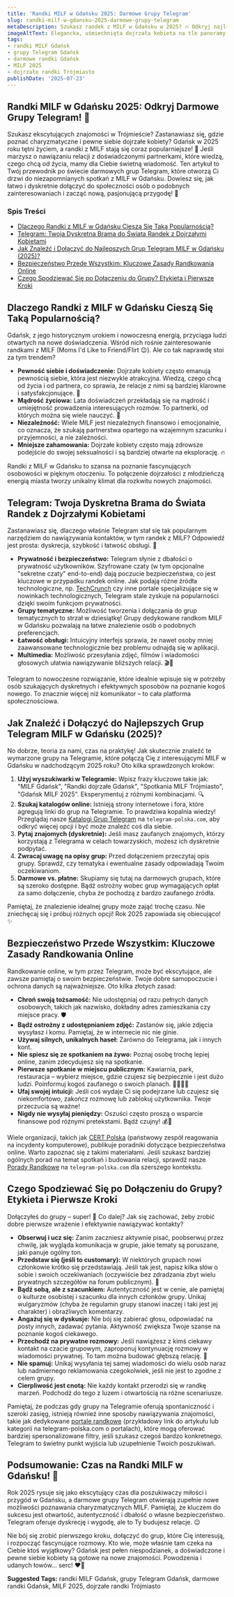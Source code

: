 ```yaml
---
title: 'Randki MILF w Gdańsku 2025: Darmowe Grupy Telegram'
slug: randki-milf-w-gdansku-2025-darmowe-grupy-telegram
metaDescription: Szukasz randek z MILF w Gdańsku w 2025? 🔥 Odkryj najlepsze darmowe grupy Telegram i zacznij flirtować! Dołącz teraz i poznaj dojrzałe kobiety. 😉
imageAltText: Elegancka, uśmiechnięta dojrzała kobieta na tle panoramy Gdańska, symbolizująca randki MILF przez Telegram.
tags:
- randki MILF Gdańsk
- grupy Telegram Gdańsk
- darmowe randki Gdańsk
- MILF 2025
- dojrzałe randki Trójmiasto
publishDate: '2025-07-23'
---
```


## Randki MILF w Gdańsku 2025: Odkryj Darmowe Grupy Telegram! 💖

Szukasz ekscytujących znajomości w Trójmieście? Zastanawiasz się, gdzie poznać charyzmatyczne i pewne siebie dojrzałe kobiety? Gdańsk w 2025 roku tętni życiem, a randki z MILF stają się coraz popularniejsze! 🥂 Jeśli marzysz o nawiązaniu relacji z doświadczonymi partnerkami, które wiedzą, czego chcą od życia, mamy dla Ciebie świetną wiadomość. Ten artykuł to Twój przewodnik po świecie darmowych grup Telegram, które otworzą Ci drzwi do niezapomnianych spotkań z MILF w Gdańsku. Dowiesz się, jak łatwo i dyskretnie dołączyć do społeczności osób o podobnych zainteresowaniach i zacząć nową, pasjonującą przygodę! 🤩

### Spis Treści
- [Dlaczego Randki z MILF w Gdańsku Cieszą Się Taką Popularnością?](#dlaczego-randki-z-milf-w-gdansku-ciesza-sie-taka-popularnoscia)
- [Telegram: Twoja Dyskretna Brama do Świata Randek z Dojrzałymi Kobietami](#telegram-twoja-dyskretna-brama-do-swiata-randek-z-dojrzalymi-kobietami)
- [Jak Znaleźć i Dołączyć do Najlepszych Grup Telegram MILF w Gdańsku (2025)?](#jak-znalezc-i-dolaczyc-do-najlepszych-grup-telegram-milf-w-gdansku-2025)
- [Bezpieczeństwo Przede Wszystkim: Kluczowe Zasady Randkowania Online](#bezpieczenstwo-przede-wszystkim-kluczowe-zasady-randkowania-online)
- [Czego Spodziewać Się po Dołączeniu do Grupy? Etykieta i Pierwsze Kroki](#czego-spodziewac-sie-po-dolaczeniu-do-grupy-etykieta-i-pierwsze-kroki)

## Dlaczego Randki z MILF w Gdańsku Cieszą Się Taką Popularnością?

Gdańsk, z jego historycznym urokiem i nowoczesną energią, przyciąga ludzi otwartych na nowe doświadczenia. Wśród nich rośnie zainteresowanie randkami z MILF (Moms I'd Like to Friend/Flirt 😉). Ale co tak naprawdę stoi za tym trendem?

*   **Pewność siebie i doświadczenie:** Dojrzałe kobiety często emanują pewnością siebie, która jest niezwykle atrakcyjna. Wiedzą, czego chcą od życia i od partnera, co sprawia, że relacje z nimi są bardziej klarowne i satysfakcjonujące. 💃
*   **Mądrość życiowa:** Lata doświadczeń przekładają się na mądrość i umiejętność prowadzenia interesujących rozmów. To partnerki, od których można się wiele nauczyć. 🧐
*   **Niezależność:** Wiele MILF jest niezależnych finansowo i emocjonalnie, co oznacza, że szukają partnerstwa opartego na wzajemnym szacunku i przyjemności, a nie zależności.
*   **Mniejsze zahamowania:** Dojrzałe kobiety często mają zdrowsze podejście do swojej seksualności i są bardziej otwarte na eksplorację. 🔥

Randki z MILF w Gdańsku to szansa na poznanie fascynujących osobowości w pięknym otoczeniu. To połączenie dojrzałości z młodzieńczą energią miasta tworzy unikalny klimat dla rozkwitu nowych znajomości.

## Telegram: Twoja Dyskretna Brama do Świata Randek z Dojrzałymi Kobietami

Zastanawiasz się, dlaczego właśnie Telegram stał się tak popularnym narzędziem do nawiązywania kontaktów, w tym randek z MILF? Odpowiedź jest prosta: dyskrecja, szybkość i łatwość obsługi. 📲

*   **Prywatność i bezpieczeństwo:** Telegram słynie z dbałości o prywatność użytkowników. Szyfrowane czaty (w tym opcjonalne "sekretne czaty" end-to-end) dają poczucie bezpieczeństwa, co jest kluczowe w przypadku randek online. Jak podają różne źródła technologiczne, np. [TechCrunch](https://techcrunch.com/) czy inne portale specjalizujące się w nowinkach technologicznych, Telegram stale zyskuje na popularności dzięki swoim funkcjom prywatności.
*   **Grupy tematyczne:** Możliwość tworzenia i dołączania do grup tematycznych to strzał w dziesiątkę! Grupy dedykowane randkom MILF w Gdańsku pozwalają na łatwe znalezienie osób o podobnych preferencjach.
*   **Łatwość obsługi:** Intuicyjny interfejs sprawia, że nawet osoby mniej zaawansowane technologicznie bez problemu odnajdą się w aplikacji.
*   **Multimedia:** Możliwość przesyłania zdjęć, filmów i wiadomości głosowych ułatwia nawiązywanie bliższych relacji. 🎬🎤

Telegram to nowoczesne rozwiązanie, które idealnie wpisuje się w potrzeby osób szukających dyskretnych i efektywnych sposobów na poznanie kogoś nowego. To znacznie więcej niż komunikator – to cała platforma społecznościowa.

## Jak Znaleźć i Dołączyć do Najlepszych Grup Telegram MILF w Gdańsku (2025)?

No dobrze, teoria za nami, czas na praktykę! Jak skutecznie znaleźć te wymarzone grupy na Telegramie, które połączą Cię z interesującymi MILF w Gdańsku w nadchodzącym 2025 roku? Oto kilka sprawdzonych kroków:

1.  **Użyj wyszukiwarki w Telegramie:** Wpisz frazy kluczowe takie jak: "MILF Gdańsk", "Randki dojrzałe Gdańsk", "Spotkania MILF Trójmiasto", "Gdańsk MILF 2025". Eksperymentuj z różnymi kombinacjami. 🔍
2.  **Szukaj katalogów online:** Istnieją strony internetowe i fora, które agregują linki do grup na Telegramie. To prawdziwa kopalnia wiedzy! Przeglądaj nasze [Katalogi Grup Telegram](/katalogi-grup) na `telegram-polska.com`, aby odkryć więcej opcji i być może znaleźć coś dla siebie.
3.  **Pytaj znajomych (dyskretnie):** Jeśli masz zaufanych znajomych, którzy korzystają z Telegrama w celach towarzyskich, możesz ich dyskretnie podpytać.
4.  **Zwracaj uwagę na opisy grup:** Przed dołączeniem przeczytaj opis grupy. Sprawdź, czy tematyka i ewentualne zasady odpowiadają Twoim oczekiwaniom.
5.  **Darmowe vs. płatne:** Skupiamy się tutaj na darmowych grupach, które są szeroko dostępne. Bądź ostrożny wobec grup wymagających opłat za samo dołączenie, chyba że pochodzą z bardzo zaufanego źródła.

Pamiętaj, że znalezienie idealnej grupy może zająć trochę czasu. Nie zniechęcaj się i próbuj różnych opcji! Rok 2025 zapowiada się obiecująco! ✨

## Bezpieczeństwo Przede Wszystkim: Kluczowe Zasady Randkowania Online

Randkowanie online, w tym przez Telegram, może być ekscytujące, ale zawsze pamiętaj o swoim bezpieczeństwie. Twoje dobre samopoczucie i ochrona danych są najważniejsze. Oto kilka złotych zasad:

*   **Chroń swoją tożsamość:** Nie udostępniaj od razu pełnych danych osobowych, takich jak nazwisko, dokładny adres zamieszkania czy miejsce pracy. 🛡️
*   **Bądź ostrożny z udostępnianiem zdjęć:** Zastanów się, jakie zdjęcia wysyłasz i komu. Pamiętaj, że w internecie nic nie ginie.
*   **Używaj silnych, unikalnych haseł:** Zarówno do Telegrama, jak i innych kont.
*   **Nie spiesz się ze spotkaniem na żywo:** Poznaj osobę trochę lepiej online, zanim zdecydujesz się na spotkanie.
*   **Pierwsze spotkanie w miejscu publicznym:** Kawiarnia, park, restauracja – wybierz miejsce, gdzie czujesz się bezpiecznie i jest dużo ludzi. Poinformuj kogoś zaufanego o swoich planach. 🚶‍♀️🚶‍♂️
*   **Ufaj swojej intuicji:** Jeśli coś wydaje Ci się podejrzane lub czujesz się niekomfortowo, zakończ rozmowę lub zablokuj użytkownika. Twoje przeczucia są ważne!
*   **Nigdy nie wysyłaj pieniędzy:** Oszuści często proszą o wsparcie finansowe pod różnymi pretekstami. Bądź czujny! 💰🚫

Wiele organizacji, takich jak [CERT Polska](https://www.cert.pl/) (państwowy zespół reagowania na incydenty komputerowe), publikuje poradniki dotyczące bezpieczeństwa online. Warto zapoznać się z takimi materiałami. Jeśli szukasz bardziej ogólnych porad na temat spotkań i budowania relacji, sprawdź nasze [Porady Randkowe](/porady/randkowe) na `telegram-polska.com` dla szerszego kontekstu.

## Czego Spodziewać Się po Dołączeniu do Grupy? Etykieta i Pierwsze Kroki

Dołączyłeś do grupy – super! 🎉 Co dalej? Jak się zachować, żeby zrobić dobre pierwsze wrażenie i efektywnie nawiązywać kontakty?

*   **Obserwuj i ucz się:** Zanim zaczniesz aktywnie pisać, poobserwuj przez chwilę, jak wygląda komunikacja w grupie, jakie tematy są poruszane, jaki panuje ogólny ton.
*   **Przedstaw się (jeśli to customary):** W niektórych grupach nowi członkowie krótko się przedstawiają. Jeśli tak jest, napisz kilka słów o sobie i swoich oczekiwaniach (oczywiście bez zdradzania zbyt wielu prywatnych szczegółów na forum publicznym). 👋
*   **Bądź sobą, ale z szacunkiem:** Autentyczność jest w cenie, ale pamiętaj o kulturze osobistej i szacunku dla innych członków grupy. Unikaj wulgaryzmów (chyba że regulamin grupy stanowi inaczej i taki jest jej charakter) i obraźliwych komentarzy.
*   **Angażuj się w dyskusje:** Nie bój się zabierać głosu, odpowiadać na posty innych, zadawać pytania. Aktywność zwiększa Twoje szanse na poznanie kogoś ciekawego.
*   **Przechodź na prywatne rozmowy:** Jeśli nawiążesz z kimś ciekawy kontakt na czacie grupowym, zaproponuj kontynuację rozmowy w wiadomości prywatnej. To tam można budować głębszą relację. 💌
*   **Nie spamuj:** Unikaj wysyłania tej samej wiadomości do wielu osób naraz lub nadmiernego reklamowania czegokolwiek, jeśli nie jest to zgodne z celem grupy.
*   **Cierpliwość jest cnotą:** Nie każdy kontakt przerodzi się w randkę marzeń. Podchodź do tego z luzem i otwartością na różne scenariusze.

Pamiętaj, że podczas gdy grupy na Telegramie oferują spontaniczność i szeroki zasięg, istnieją również inne sposoby nawiązywania znajomości, takie jak dedykowane [portale randkowe](/artykuly/najlepsze-portale-randkowe) (przykładowy link do artykułu lub kategorii na telegram-polska.com o portalach), które mogą oferować bardziej spersonalizowane filtry, jeśli szukasz czegoś bardzo konkretnego. Telegram to świetny punkt wyjścia lub uzupełnienie Twoich poszukiwań.

## Podsumowanie: Czas na Randki MILF w Gdańsku! 🚀

Rok 2025 rysuje się jako ekscytujący czas dla poszukiwaczy miłości i przygód w Gdańsku, a darmowe grupy Telegram otwierają zupełnie nowe możliwości poznawania charyzmatycznych MILF. Pamiętaj, że kluczem do sukcesu jest otwartość, autentyczność i dbałość o własne bezpieczeństwo. Telegram oferuje dyskrecję i wygodę, ale to Ty budujesz relacje. 😉

Nie bój się zrobić pierwszego kroku, dołączyć do grup, które Cię interesują, i rozpocząć fascynujące rozmowy. Kto wie, może właśnie tam czeka na Ciebie ktoś wyjątkowy? Gdańsk jest pełen niespodzianek, a doświadczone i pewne siebie kobiety są gotowe na nowe znajomości. Powodzenia i udanych łowów... serc! ❤️‍🔥




**Suggested Tags:**
randki MILF Gdańsk, grupy Telegram Gdańsk, darmowe randki Gdańsk, MILF 2025, dojrzałe randki Trójmiasto
